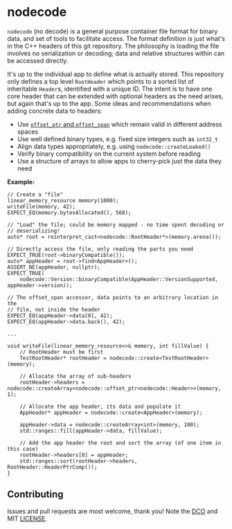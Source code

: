 # nodecode

`nodecode` (no decode) is a general purpose container file format for binary
data, and set of tools to facilitate access. The format definition is just
what's in the C++ headers of this git repository. The philosophy is loading the
file involves no serialization or decoding; data and relative structures within
can be accessed directly.

It's up to the individual app to define what is actually stored. This repository
only defines a top level `RootHeader` which points to a sorted list of
inheritable `Header`s, identified with a unique ID. The intent is to have one
core header that can be extended with optional headers as the need arises, but
again that's up to the app. Some ideas and recommendations when adding concrete
data to headers:

- Use [`offset_ptr` and `offset_span`](https://github.com/pknowles/offset_ptr)
  which remain valid in different address spaces
- Use well defined binary types, e.g. fixed size integers such as `int32_t`
- Align data types appropriately, e.g. using `nodecode::createLeaked()`
- Verify binary compatibility on the current system before reading
- Use a structure of arrays to allow apps to cherry-pick just the data they need

**Example:**

```
// Create a "file"
linear_memory_resource memory(1000);
writeFile(memory, 42);
EXPECT_EQ(memory.bytesAllocated(), 568);

// "Load" the file; could be memory mapped - no time spent decoding or
// deserializing!
auto* root = reinterpret_cast<nodecode::RootHeader*>(memory.arena());

// Directly access the file, only reading the parts you need
EXPECT_TRUE(root->binaryCompatible());
auto* appHeader = root->find<AppHeader>();
ASSERT_NE(appHeader, nullptr);
EXPECT_TRUE(
    nodecode::Version::binaryCompatible(AppHeader::VersionSupported, appHeader->version));

// The offset_span accessor, data points to an arbitrary location in the
// file, not inside the header
EXPECT_EQ(appHeader->data[0], 42);
EXPECT_EQ(appHeader->data.back(), 42);

...

void writeFile(linear_memory_resource<>& memory, int fillValue) {
    // RootHeader must be first
    TestRootHeader* rootHeader = nodecode::create<TestRootHeader>(memory);

    // Allocate the array of sub-headers
    rootHeader->headers = nodecode::createArray<nodecode::offset_ptr<nodecode::Header>>(memory, 1);

    // Allocate the app header, its data and populate it
    AppHeader* appHeader = nodecode::create<AppHeader>(memory);

    appHeader->data = nodecode::createArray<int>(memory, 100);
    std::ranges::fill(appHeader->data, fillValue);

    // Add the app header the root and sort the array (of one item in this case)
    rootHeader->headers[0] = appHeader;
    std::ranges::sort(rootHeader->headers, RootHeader::HeaderPtrComp());
}
```

## Contributing

Issues and pull requests are most welcome, thank you! Note the
[DCO](CONTRIBUTING) and MIT [LICENSE](LICENSE).
